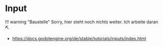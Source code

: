 # Input

!!! warning "Baustelle"
    Sorry, hier steht noch nichts weiter. Ich arbeite daran ⛏

- https://docs.godotengine.org/de/stable/tutorials/inputs/index.html